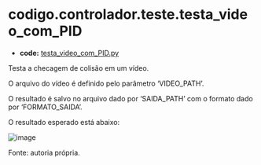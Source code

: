 <a id="codigo-controlador-teste-testa-video-com-pid"></a>

# codigo.controlador.teste.testa_video_com_PID

* **code:**
  [testa_video_com_PID.py](../../../../codigo/controlador/teste/testa_video_com_PID.py)

<a id="module-codigo.controlador.teste.testa_video_com_PID"></a>

Testa a checagem de colisão em um vídeo.

O arquivo do vídeo é definido pelo parâmetro ‘VIDEO_PATH’.

O resultado é salvo no arquivo dado por ‘SAIDA_PATH’ com o formato dado por ‘FORMATO_SAIDA’.

O resultado esperado está abaixo:

![image](../../../../codigo/controlador/img/video-controlador-com-PID.gif)

Fonte: autoria própria.

